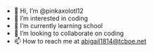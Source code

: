 - 👋 Hi, I’m @pinkaxolotl12
- 👀 I’m interested in coding
- 🌱 I’m currently learning school
- 💞️ I’m looking to collaborate on coding
- 📫 How to reach me at abigail1814@tcboe.net

<!---
pinkaxolotl12/pinkaxolotl12 is a ✨ special ✨ repository because its `README.md` (this file) appears on your GitHub profile.
You can click the Preview link to take a look at your changes.
--->
